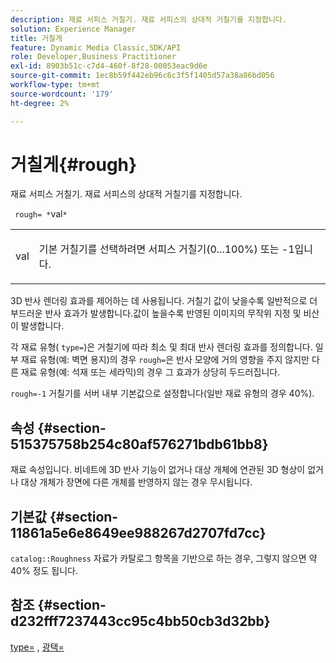 ```yaml
---
description: 재료 서피스 거칠기. 재료 서피스의 상대적 거칠기를 지정합니다.
solution: Experience Manager
title: 거칠게
feature: Dynamic Media Classic,SDK/API
role: Developer,Business Practitioner
exl-id: 8903b51c-c7d4-460f-8f28-00053eac9d6e
source-git-commit: 1ec8b59f442eb96c6c3f5f1405d57a38a86bd056
workflow-type: tm+mt
source-wordcount: '179'
ht-degree: 2%

---
```


# 거칠게{#rough}

재료 서피스 거칠기. 재료 서피스의 상대적 거칠기를 지정합니다.

` rough= *`val`*`

<table id="simpletable_432E33EC87144AC7A2A8D9406F862708"> 
 <tr class="strow"> 
  <td class="stentry"> <p> <span class="varname"> val  </span> </p> </td> 
  <td class="stentry"> <p>기본 거칠기를 선택하려면 서피스 거칠기(0...100%) 또는 -1입니다. </p> </td> 
 </tr> 
</table>

3D 반사 렌더링 효과를 제어하는 데 사용됩니다. 거칠기 값이 낮을수록 일반적으로 더 부드러운 반사 효과가 발생합니다.값이 높을수록 반영된 이미지의 무작위 지정 및 비산이 발생합니다.

각 재료 유형( `type=`)은 거칠기에 따라 최소 및 최대 반사 렌더링 효과를 정의합니다. 일부 재료 유형(예: 벽면 용지)의 경우 `rough=`은 반사 모양에 거의 영향을 주지 않지만 다른 재료 유형(예: 석재 또는 세라믹)의 경우 그 효과가 상당히 두드러집니다.

`rough=-1` 거칠기를 서버 내부 기본값으로 설정합니다(일반 재료 유형의 경우 40%).

## 속성 {#section-515375758b254c80af576271bdb61bb8}

재료 속성입니다. 비네트에 3D 반사 기능이 없거나 대상 개체에 연관된 3D 형상이 없거나 대상 개체가 장면에 다른 개체를 반영하지 않는 경우 무시됩니다.

## 기본값 {#section-11861a5e6e8649ee988267d2707fd7cc}

`catalog::Roughness` 자료가 카탈로그 항목을 기반으로 하는 경우, 그렇지 않으면 약 40% 정도 됩니다.

## 참조 {#section-d232fff7237443cc95c4bb50cb3d32bb}

[type=](../../../../../ir-api/http-protocol/image-rendering-api-ref/c-ir-http-protocol-ref/c-ir-http-protocol-command-reference/r-ir-http-type.md#reference-128c7de89e2d46838019b560f3f84a35) ,  [광택=](../../../../../ir-api/http-protocol/image-rendering-api-ref/c-ir-http-protocol-ref/c-ir-http-protocol-command-reference/r-ir-http-gloss.md#reference-325aef2ee51e4e1584a06047427340ca)
